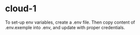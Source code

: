 # cloud-1

To set-up env variables, create a .env file. Then copy content of .env.exemple into .env, and update with proper credentials.
